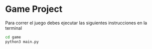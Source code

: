 # Game Project

Para correr el juego debes ejecutar las siguientes instrucciones en la terminal

```sh
cd game
python3 main.py
```